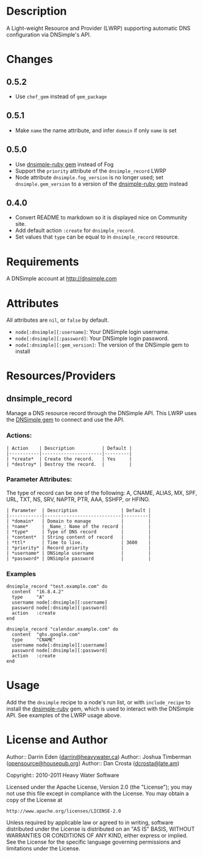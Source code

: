 
Description
===========

A Light-weight Resource and Provider (LWRP) supporting
automatic DNS configuration via DNSimple's API.

Changes
=======

0.5.2
-----
* Use `chef_gem` instead of `gem_package`

0.5.1
-----
* Make `name` the name attribute, and infer `domain` if only `name` is set

0.5.0
-----
* Use [dnsimple-ruby gem](http://rubygems.org/gems/dnsimple-ruby) instead of
  Fog
* Support the `priority` attribute of the `dnsimple_record` LWRP
* Node attribute `dnsimple.fog_version` is no longer used; set
  `dnsimple.gem_version` to a version of the [dnsimple-ruby
  gem](http://rubygems.org/gems/dnsimple-ruby) instead

0.4.0
-----
* Convert README to markdown so it is displayed nice on Community
  site.
* Add default action `:create` for `dnsimple_record`.
* Set values that `type` can be equal to in `dnsimple_record` resource.

Requirements
============

A DNSimple account at http://dnsimple.com

Attributes
==========

All attributes are `nil`, or `false` by default.

- `node[:dnsimple][:username]`: Your DNSimple login username.
- `node[:dnsimple][:password]`: Your DNSimple login password.
- `node[:dnsimple][:gem_version]`: The version of the DNSimple gem to install

Resources/Providers
===================

dnsimple\_record
----------------

Manage a DNS resource record through the DNSimple API. This LWRP uses the
[DNSimple gem](http://rubygems.org/gems/dnsimple-ruby) to connect and use
the API.

### Actions:

    | Action    | Description          | Default |
    |-----------|----------------------|---------|
    | *create*  | Create the record.   | Yes     |
    | *destroy* | Destroy the record.  |         |

### Parameter Attributes:

The type of record can be one of the following: A, CNAME, ALIAS, MX,
SPF, URL, TXT, NS, SRV, NAPTR, PTR, AAA, SSHFP, or HFINO.

    | Parameter  | Description                | Default |
    |------------|----------------------------|---------|
    | *domain*   | Domain to manage           |         |
    | *name*     | _Name_: Name of the record |         |
    | *type*     | Type of DNS record         |         |
    | *content*  | String content of record   |         |
    | *ttl*      | Time to live.              | 3600    |
    | *priority* | Record priority            |         |
    | *username* | DNSimple username          |         |
    | *password* | DNSimple password          |         |

### Examples

    dnsimple_record "test.example.com" do
      content  "16.8.4.2"
      type     "A"
      username node[:dnsimple][:username]
      password node[:dnsimple][:password]
      action   :create
    end

    dnsimple_record "calendar.example.com" do
      content  "ghs.google.com"
      type     "CNAME"
      username node[:dnsimple][:username]
      password node[:dnsimple][:password]
      action   :create
    end

Usage
=====

Add the the `dnsimple` recipe to a node's run list, or with `include_recipe`
to install the [dnsimple-ruby](http://rubygems.org/gems/dnsimple-ruby) gem,
which is used to interact with the DNSimple API. See examples of the LWRP
usage above.

License and Author
==================

Author:: Darrin Eden (<darrin@heavywater.ca>)
Author:: Joshua Timberman (<opensource@housepub.org>)
Author:: Dan Crosta (<dcrosta@late.am>)

Copyright:: 2010-2011 Heavy Water Software

Licensed under the Apache License, Version 2.0 (the "License");
you may not use this file except in compliance with the License.
You may obtain a copy of the License at

    http://www.apache.org/licenses/LICENSE-2.0

Unless required by applicable law or agreed to in writing, software
distributed under the License is distributed on an "AS IS" BASIS,
WITHOUT WARRANTIES OR CONDITIONS OF ANY KIND, either express or implied.
See the License for the specific language governing permissions and
limitations under the License.
